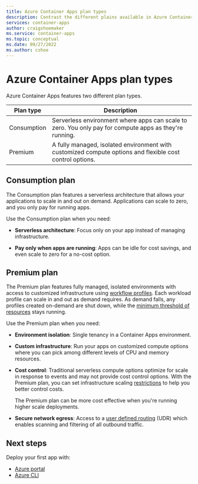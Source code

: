 ```yaml
---
title: Azure Container Apps plan types
description: Contrast the different plains available in Azure Container Apps
services: container-apps
author: craigshoemaker
ms.service: container-apps
ms.topic: conceptual
ms.date: 09/27/2022
ms.author: cshoe
---
```


# Azure Container Apps plan types

Azure Container Apps features two different plan types.

| Plan type | Description |
|--|--|
| Consumption | Serverless environment where apps can scale to zero. You only pay for compute apps as they're running. |
| Premium | A fully managed, isolated environment with customized compute options and flexible cost control options. |

## Consumption plan

The Consumption plan features a serverless architecture that allows your applications to scale in and out on demand. Applications can scale to zero, and you only pay for running apps.

Use the Consumption plan when you need:

- **Serverless architecture**: Focus only on your app instead of managing infrastructure.

- **Pay only when apps are running**: Apps can be idle for cost savings, and even scale to zero for a no-cost option.

## Premium plan

The Premium plan features fully managed, isolated environments with access to customized infrastructure using [workflow profiles](workload-profiles.md). Each workload profile can scale in and out as demand requires. As demand falls, any profiles created on-demand are shut down, while the [minimum threshold of resources](billing.md#premium-plan) stays running.

Use the Premium plan when you need:

- **Environment isolation**: Single tenancy in a Container Apps environment.

- **Custom infrastructure**: Run your apps on customized compute options where you can pick among different levels of CPU and memory resources.

- **Cost control**: Traditional serverless compute options optimize for scale in response to events and may not provide cost control options. With the Premium plan, you can set infrastructure scaling [restrictions](workload-profiles.md#resource-consumption) to help you better control costs.

    The Premium plan can be more cost effective when you're running higher scale deployments.

- **Secure network egress**: Access to a [user defined routing](https://aka.ms/container-apps-udr) (UDR) which enables scanning and filtering of all outbound traffic.

## Next steps

Deploy your first app with:

- [Azure portal](quickstart-portal.md)
- [Azure CLI](get-started.md)
